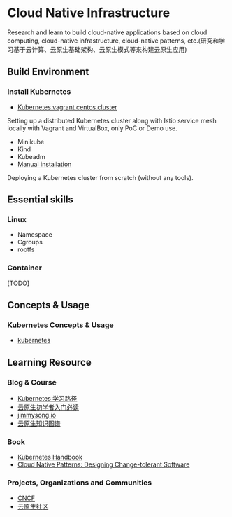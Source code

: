 # Cloud Native Infrastructure

Research and learn to build cloud-native applications based on cloud computing, cloud-native infrastructure, cloud-native patterns, etc.(研究和学习基于云计算、云原生基础架构、云原生模式等来构建云原生应用)


## Build Environment

### Install Kubernetes

- [Kubernetes vagrant centos cluster](kubernetes-vagrant-centos-cluster)

Setting up a distributed Kubernetes cluster along with Istio service mesh locally with Vagrant and VirtualBox, only PoC or Demo use.

- Minikube
- Kind
- Kubeadm
- [Manual installation](manual-installation)

Deploying a Kubernetes cluster from scratch (without any tools).

## Essential skills

### Linux

- Namespace
- Cgroups
- rootfs

### Container

[TODO]

## Concepts & Usage

### Kubernetes Concepts & Usage

- [kubernetes](kubernetes/README.md)

## Learning Resource

### Blog & Course

- [Kubernetes 学习路径](https://www.infoq.cn/article/9DTX*1i1Z8hsxkdrPmhk)
- [云原生初学者入门必读](https://cloudnative.to/blog/must-read-for-cloud-native-beginner/)
- [jimmysong.io](https://jimmysong.io/)
- [云原生知识图谱](https://github.com/cloudnativeto/cloudnative-knowledge-map)

### Book

- [Kubernetes Handbook](https://jimmysong.io/kubernetes-handbook/)
- [Cloud Native Patterns: Designing Change-tolerant Software](https://weread.qq.com/web/reader/17832ae071f94ab7178264bkc81322c012c81e728d9d180)

### Projects, Organizations and Communities

- [CNCF](https://www.cncf.io/)
- [云原生社区](https://cloudnative.to/)
